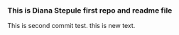 ### This is Diana Stepule first repo and readme file

This is second commit test. 
this is new text.
